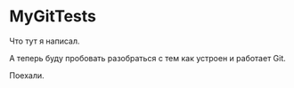 # MyGitTests
Что тут я написал.

А теперь буду пробовать разобраться с тем как устроен и работает Git.

Поехали.